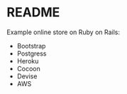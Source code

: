# README

Example online store on Ruby on Rails:

- Bootstrap
- Postgress
- Heroku
- Cocoon
- Devise
- AWS

